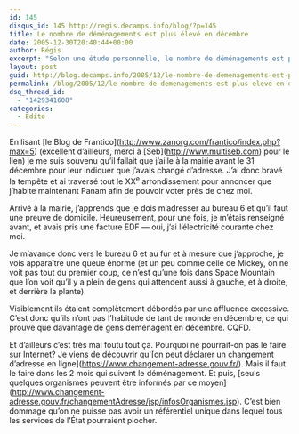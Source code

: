 ```yaml
---
id: 145
disqus_id: 145 http://regis.decamps.info/blog/?p=145
title: Le nombre de déménagements est plus élevé en décembre
date: 2005-12-30T20:40:44+00:00
author: Régis
excerpt: "Selon une étude personnelle, le nombre de déménagements est plus élevé en décembre que le reste de l'année."
layout: post
guid: http://blog.decamps.info/2005/12/le-nombre-de-demenagements-est-plus-eleve-en-decembre/
permalink: /blog/2005/12/le-nombre-de-demenagements-est-plus-eleve-en-decembre/
dsq_thread_id:
  - "1429341608"
categories:
  - Edito
---
```

En lisant \[le Blog de Frantico\](http://www.zanorg.com/frantico/index.php?max=5) (excellent d’ailleurs, merci à \[Seb\](http://www.multiseb.com) pour le lien) je me suis souvenu qu’il fallait que j’aille à la mairie avant le 31 décembre pour leur indiquer que j’avais changé d’adresse. J’ai donc bravé la tempête et ai traversé tout le XX<sup>e</sup> arrondissement pour annoncer que j’habite maintenant Panam afin de pouvoir voter près de chez moi.

Arrivé à la mairie, j’apprends que je dois m’adresser au bureau 6 et qu’il faut une preuve de domicile. Heureusement, pour une fois, je m’étais renseigné avant, et avais pris une facture EDF &#8212; oui, j’ai l’électricité courante chez moi.

Je m’avance donc vers le bureau 6 et au fur et à mesure que j’approche, je vois apparaître une queue énorme (et un peu comme celle de Mickey, on ne voit pas tout du premier coup, ce n’est qu’une fois dans Space Mountain que l’on voit qu’il y a plein de gens qui attendent aussi à gauche, et à droite, et derrière la plante). 

Visiblement ils étaient complètement débordés par une affluence excessive. C’est donc qu’ils n’ont pas l’habitude de tant de monde en décembre, ce qui prouve que davantage de gens déménagent en décembre. CQFD.

Et d’ailleurs c’est très mal foutu tout ça. Pourquoi ne pourrait-on pas le faire sur Internet? Je viens de découvrir qu'\[on peut déclarer un changement d’adresse en ligne\](https://www.changement-adresse.gouv.fr/). Mais il faut le faire dans les 2 mois qui suivent le déménagement. Et puis, \[seuls quelques organismes peuvent être informés par ce moyen\](http://www.changement-adresse.gouv.fr/changementAdresse/jsp/infosOrganismes.jsp). C’est bien dommage qu’on ne puisse pas avoir un référentiel unique dans lequel tous les services de l’État pourraient piocher.
